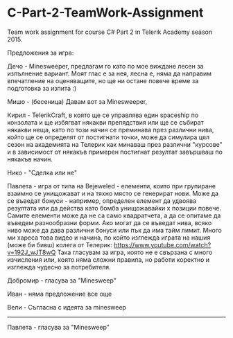 ﻿# C-Part-2-TeamWork-Assignment
Team work assignment for course C# Part 2 in Telerik Academy season 2015.



Предложения за игра:



Дечо - Мinesweeper, предлагам го като по мое виждане лесен за изпълнение вариант.
Моят глас е за нея, лесна е, няма да направим впечатление на оценяващите,
но ще ни остане повече време за подготовка за изпита :)



Мишо - (бесеница) Давам вот за Minesweeper,



Кирил - TelerikCraft, в която ще се управлява един spaceship по конзолата и ще избягват някакви препядствия или ще се събират някакви неща,
като по този начин се преминава през различни нива, който ще се определят от постигнати точки, може да симулира цял сезон на академията на
Телерик как минаваш през различни "курсове" и в зависимост от някакъв примерен постигнат резултат завършваш по някакъв начин. 



Нико - "Сделка или не"



Павлета - игра от типа на Bejeweled - елементи, които при групиране взаимно се унищожават и на тяхно място се генерират нови. Може да се въведат бонуси - например, определен елемент да удвоява резултата или да действа като бомба унищожавайки х позиции повече. Самите елементи може да не са само квадратчета, а да се опитаме да въведем разнообразни форми. Ако могат да се въведат нива, всяко ниво може да дава различни бонуси или пък да има тайм лимит. Много ми хареса това видео и начина, по който изглежда играта на нашия (може би бивш) колега от Телерик: 
https://www.youtube.com/watch?v=192J_wJT8wQ
Така гласувам за игра, която не е свързана с много изчисления или, която няма сложни правила, но работи коректно и изглежда чудесно за потребителя.



Добромир - гласува за "Minesweep"



Иван - няма предложение все още



Вели - Съгласна с идеята за minesweep

-----

Павлета - гласува за "Minesweep"
